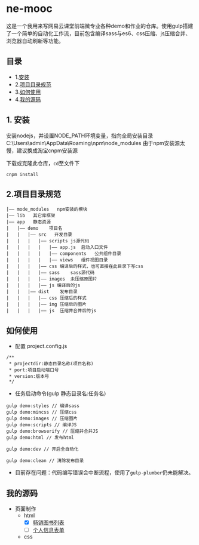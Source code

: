 # ne-mooc

这是一个我用来写网易云课堂前端微专业各种demo和作业的仓库。使用gulp搭建了一个简单的自动化工作流，目前包含编译sass与es6、css压缩、js压缩合并、浏览器自动刷新等功能。

## 目录

+ 1.[安装](#install)
+ 2.[项目目录规范](#directory)
+ 3.[如何使用](#howtouse)
+ 4.[我的源码](#mycode)

<a name="install"></a>
## 1. 安装

安装nodejs，并设置NODE_PATH环境变量，指向全局安装目录C:\Users\admin\AppData\Roaming\npm\node_modules
由于npm安装源太慢，建议换成淘宝cnpm安装源

下载或克隆此仓库，```cd```至文件下


```
cnpm install
```

<a name="directory"></a>
## 2.项目目录规范

    |—— mode_modules   npm安装的模块
    |—— lib   其它库框架
    |—— app   静态资源
    |   |—— demo	项目名
    |   |	|—— src   开发目录
    |   |	|	|—— scripts	js源代码
    |   |	|	|	|—— app.js	启动入口文件
    |   |   |   |   |—— components   公共组件目录
    |   |	|	|	|—— views   组件视图目录
    |   |	|	|—— css	编译后的样式，也可直接在此目录下写css
    |   |	|	|—— sass    sass源代码
    |   |   |   |—— images  未压缩原图片
    |   |	|	|—— js 编译后的js
    |   |	|—— dist    发布目录
    |   |	|	|—— css	压缩后的样式
    |   |   |   |—— img 压缩后的图片
    |   |	|	|—— js	压缩并合并后的js

<a name="howtouse"></a>
## 如何使用

* 配置 project.config.js

```
/**
 * projectdir:静态目录名称(项目名称)
 * port:项目启动端口号
 * version:版本号
 */
```

* 任务启动命令(gulp 静态目录名:任务名)

```
gulp demo:styles // 编译sass
gulp demo:mincss // 压缩css
gulp demo:images // 压缩图片
gulp demo:scripts // 编译JS
gulp demo:browserify // 压缩并合并JS
gulp demo:html // 发布html

gulp demo:dev // 开启全自动化

gulp demo:clean // 清除发布目录
```

* 目前存在问题：代码编写错误会中断流程，使用了```gulp-plumber```仍未能解决。

<a name="mycode"></a>
## 我的源码

+ 页面制作
    - html
        * [x] [畅销图书列表](http://xxthink.com/ne-mooc/app/html/dist/ul.html)
        * [ ] [个人信息表单](http://xxthink.com/ne-mooc/app/html/dist/form.html)
    - css